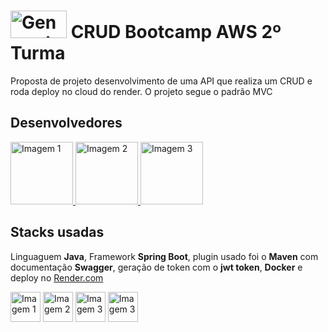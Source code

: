<h1><a href="https://brazil.generation.org/"><img src="https://github.com/RodolfoGueiros/beaba_tech/blob/main/img/generation.png" alt="Generation" width="90" height="44"></a> CRUD Bootcamp AWS 2º Turma</h1>
<body>
  <p>Proposta de projeto desenvolvimento de uma API que realiza um CRUD e roda deploy no cloud do render. O projeto segue o padrão MVC</p>
  <h2>Desenvolvedores</h2>
    <div class="image-container">
        <a href="https://github.com/RodolfoGueiros" target="_blank">
          <img src="https://github.com/RodolfoGueiros/beaba_tech/blob/main/img/nicole.jpeg" alt="Imagem 1" width="100" height="100">
        </a>
        <a href=https://github.com/Larissa-Fabiana" target="_blank">
          <img src="https://github.com/RodolfoGueiros/beaba_tech/blob/main/img/rodolfo.jpeg" alt="Imagem 2" width="100" height="100">
        </a>
        <a href="https://github.com/NicXavier" target="_blank">
          <img src="https://github.com/RodolfoGueiros/beaba_tech/blob/main/img/larissa.jpeg" alt="Imagem 3" width="100" height="100">
        </a>
    </div>
  <h2>Stacks usadas</h2>
  <p>Linguaguem <b>Java</b>, Framework <b>Spring Boot</b>, plugin usado foi o <b>Maven</b> com documentação <b>Swagger</b>, geração de token com o <b>jwt token</b>, <b>Docker</b> e deploy no <a href="https://render.com">Render.com</a></p>
    <div class="image-container">
        <img src="https://github.com/RodolfoGueiros/beaba_tech/blob/main/img/icons8-logo-java-coffee-cup-48.png" alt="Imagem 1" width="48" height="48">
        <img src="https://github.com/RodolfoGueiros/beaba_tech/blob/main/img/icons8-logotipo-da-primavera-48.png" alt="Imagem 2" width="48" height="48">
        <img src="https://github.com/RodolfoGueiros/beaba_tech/blob/main/img/icons8-logotipo-do-docker-48.png" alt="Imagem 3" width="48" height="48">
        <img src="https://github.com/RodolfoGueiros/beaba_tech/blob/main/img/icons8-jwt-48.png" alt="Imagem 3" width="48" height="48">
    </div> 

<!--
Arquitetura do Projeto
O projeto segue uma arquitetura em camadas, que é amplamente utilizada em sistemas baseados em APIs REST. Isso significa que o código está organizado de maneira que cada camada tem uma responsabilidade bem definida, garantindo a separação de preocupações, facilitando a manutenção e a escalabilidade do sistema.
A arquitetura é composta pelas seguintes camadas principais:
Controller: Responsável por receber as requisições HTTP e repassar para as camadas apropriadas. Aqui são definidos os endpoints de cada recurso.
Service: Contém as regras de negócios. Essa camada realiza o processamento dos dados, validações e chama os repositórios.
Repository: Responsável por interagir diretamente com o banco de dados. Ela executa as consultas e operações de persistência.
Model: Representa as entidades do sistema, geralmente mapeadas diretamente para tabelas do banco de dados.
Essa organização em camadas segue os princípios de desenvolvimento de software orientado a objetos e de separação de responsabilidades, o que facilita o desenvolvimento e a escalabilidade da aplicação.
Linguagem Utilizada
O projeto foi desenvolvido utilizando a linguagem Java, uma escolha comum para sistemas que exigem robustez e performance em ambientes corporativos.
Framework Utilizado
O framework principal utilizado no desenvolvimento do projeto foi o Spring Boot, que oferece uma série de ferramentas e bibliotecas para desenvolvimento ágil de APIs RESTful, como:
Spring Data JPA: Para facilitar a integração com o banco de dados, utilizando o padrão JPA (Java Persistence API).
Spring Security: Para gerenciar a autenticação e autorização dos usuários, implementando a segurança da API com JWT (JSON Web Token).
Swagger: Para gerar a documentação automática da API, permitindo que os usuários possam testar os endpoints diretamente pela interface.
API REST
A arquitetura é baseada no conceito de API REST, onde as requisições são feitas por meio de verbos HTTP como GET, POST, PUT e DELETE. Cada uma dessas operações é mapeada para uma rota da aplicação, e as respostas são sempre em formato JSON.
Camadas do Backend
1. Model
Essa camada contém as classes que representam as entidades do sistema, como Aluno, Funcionario e Curso. Cada classe define os atributos dessas entidades, que são refletidos diretamente nas tabelas do banco de dados. As entidades são anotadas com @Entity, uma anotação do JPA, que indica que a classe será mapeada para uma tabela no banco.
2. Repository
Na camada de repositório, temos interfaces que estendem JpaRepository, o que permite realizar operações básicas de CRUD sem a necessidade de escrever SQL manualmente. Exemplo de repositórios no projeto:
FuncionarioRepository: Manipula dados da tabela de funcionários.
AlunoRepository: Manipula dados da tabela de alunos.
Essa camada facilita a interação com o banco de dados e permite a criação de consultas customizadas.
3. Service
Aqui ficam as regras de negócio. A camada de serviço processa os dados recebidos pelos controladores, faz validações, como a verificação de e-mails duplicados e, em seguida, chama os repositórios para persistir ou buscar dados. Exemplos de regras de negócios:
Impedir o cadastro de funcionários ou alunos com e-mails duplicados.
Garantir que cada aluno só possa se inscrever em um curso por vez.
Implementar a geração e validação de tokens JWT para controle de autenticação.
4. Controller
A camada Controller é responsável por mapear as requisições HTTP para métodos Java. Cada método no controller corresponde a um endpoint da API. Exemplo:
/api/funcionarios: Rota para cadastrar e gerenciar funcionários.
/api/alunos: Rota para gerenciamento de alunos.
Essa camada é o ponto de entrada das requisições e lida com a comunicação entre o cliente (frontend ou outro serviço) e o backend.
Banco de Dados e Tabelas
O banco de dados utilizado é o PostgreSQL, e as tabelas são estruturadas de acordo com as entidades do sistema. Algumas tabelas importantes incluem:
1. Funcionario
ID: Chave primária do funcionário.
Nome: Nome do funcionário.
Email: E-mail, que deve ser único.
Senha: Senha, usada para autenticação.
Cargo: Define o cargo do funcionário (pode influenciar nas permissões).
2. Aluno
ID: Chave primária do aluno.
Nome: Nome do aluno.
Email: Também único.
Curso_ID: Chave estrangeira que faz referência ao curso em que o aluno está matriculado.
3. Curso
ID: Chave primária do curso.
Nome: Nome do curso.
Descricao: Uma breve descrição do curso.
Duracao: Duração do curso.
Autenticação JWT
Para garantir a segurança da API, foi implementado um sistema de autenticação baseado em JWT (JSON Web Token). Esse mecanismo permite que um funcionário faça login e receba um token, que será usado em todas as requisições subsequentes para garantir que ele está autenticado.
O login gera um token JWT, que tem validade de 3 horas.
O Cadastro de Funcionários e o Login são as únicas rotas acessíveis sem autenticação.
A autenticação é implementada com Spring Security, que garante que todas as outras rotas só sejam acessíveis mediante a apresentação de um token válido.
Conclusão
Essa API foi projetada para ser escalável, segura e eficiente, com uma arquitetura modular que separa responsabilidades claras entre as camadas de Controller, Service, Repository e Model. O uso de tecnologias como Java, Spring Boot, JPA e JWT garante que o projeto seja robusto, seguro e de fácil manutenção, pronto para ser adaptado a diferentes contextos escolares.
-->
</body>
